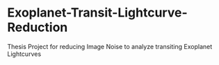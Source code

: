 # Exoplanet-Transit-Lightcurve-Reduction
Thesis Project for reducing Image Noise to analyze transiting Exoplanet Lightcurves 
